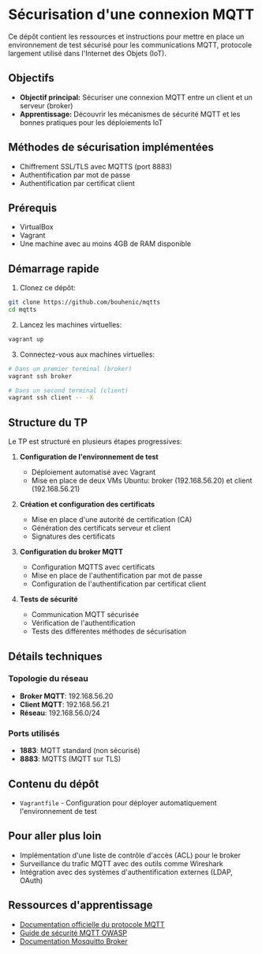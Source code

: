 # Sécurisation d'une connexion MQTT

Ce dépôt contient les ressources et instructions pour mettre en place un environnement de test sécurisé pour les communications MQTT, protocole largement utilisé dans l'Internet des Objets (IoT).

## Objectifs

- **Objectif principal:** Sécuriser une connexion MQTT entre un client et un serveur (broker)
- **Apprentissage:** Découvrir les mécanismes de sécurité MQTT et les bonnes pratiques pour les déploiements IoT

## Méthodes de sécurisation implémentées

- Chiffrement SSL/TLS avec MQTTS (port 8883)
- Authentification par mot de passe
- Authentification par certificat client

## Prérequis

- VirtualBox
- Vagrant
- Une machine avec au moins 4GB de RAM disponible

## Démarrage rapide

1. Clonez ce dépôt:
```bash
git clone https://github.com/bouhenic/mqtts
cd mqtts
```

2. Lancez les machines virtuelles:
```bash
vagrant up
```

3. Connectez-vous aux machines virtuelles:
```bash
# Dans un premier terminal (broker)
vagrant ssh broker

# Dans un second terminal (client)
vagrant ssh client -- -X
```

## Structure du TP

Le TP est structuré en plusieurs étapes progressives:

1. **Configuration de l'environnement de test**
   - Déploiement automatisé avec Vagrant
   - Mise en place de deux VMs Ubuntu: broker (192.168.56.20) et client (192.168.56.21)

2. **Création et configuration des certificats**
   - Mise en place d'une autorité de certification (CA)
   - Génération des certificats serveur et client
   - Signatures des certificats

3. **Configuration du broker MQTT**
   - Configuration MQTTS avec certificats
   - Mise en place de l'authentification par mot de passe
   - Configuration de l'authentification par certificat client

4. **Tests de sécurité**
   - Communication MQTT sécurisée
   - Vérification de l'authentification
   - Tests des différentes méthodes de sécurisation

## Détails techniques

### Topologie du réseau
- **Broker MQTT**: 192.168.56.20
- **Client MQTT**: 192.168.56.21
- **Réseau**: 192.168.56.0/24

### Ports utilisés
- **1883**: MQTT standard (non sécurisé)
- **8883**: MQTTS (MQTT sur TLS)

## Contenu du dépôt

- `Vagrantfile` - Configuration pour déployer automatiquement l'environnement de test

## Pour aller plus loin

- Implémentation d'une liste de contrôle d'accès (ACL) pour le broker
- Surveillance du trafic MQTT avec des outils comme Wireshark
- Intégration avec des systèmes d'authentification externes (LDAP, OAuth)

## Ressources d'apprentissage

- [Documentation officielle du protocole MQTT](https://mqtt.org/)
- [Guide de sécurité MQTT OWASP](https://owasp.org/www-project-iot-security/)
- [Documentation Mosquitto Broker](https://mosquitto.org/documentation/)

